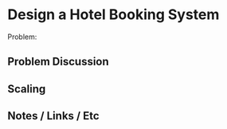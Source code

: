 # Design a Hotel Booking System

Problem: 

## Problem Discussion

## 

## Scaling

## Notes / Links / Etc
